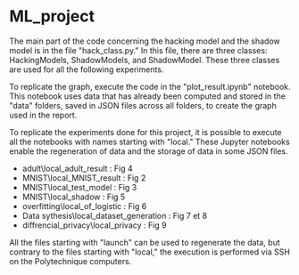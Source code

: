 # ML_project

The main part of the code concerning the hacking model and the shadow model is in the file "hack_class.py." In this file, there are three classes: HackingModels, ShadowModels, and ShadowModel. These three classes are used for all the following experiments.

To replicate the graph, execute the code in the "plot_result.ipynb" notebook. This notebook uses data that has already been computed and stored in the "data" folders, saved in JSON files across all folders, to create the graph used in the report.

To replicate the experiments done for this project, it is possible to execute all the notebooks with names starting with "local." These Jupyter notebooks enable the regeneration of data and the storage of data in some JSON files.
- adult\local_adult_result : Fig 4
- MNIST\local_MNIST_result : Fig 2
- MNIST\local_test_model : Fig 3
- MNIST\local_shadow : Fig 5
- overfitting\local_of_logistic : Fig 6
- Data sythesis\local_dataset_generation : Fig 7 et 8
- diffrencial_privacy\local_privacy : Fig 9

All the files starting with "launch" can be used to regenerate the data, but contrary to the files starting with "local," the execution is performed via SSH on the Polytechnique computers.